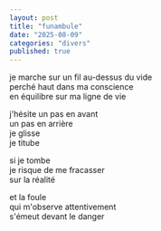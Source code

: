 ```yaml
---
layout: post
title: "funambule"
date: "2025-08-09"
categories: "divers"
published: true
---
```


je marche sur un fil au-dessus du vide  
perché haut dans ma conscience    
en équilibre sur ma ligne de vie  

j'hésite un pas en avant  
un pas en arrière  
je glisse  
je titube  

si je tombe  
je risque de me fracasser  
sur la réalité  

et la foule  
qui m'observe attentivement  
s'émeut devant le danger  
